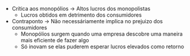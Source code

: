 - Crítica aos monopólios -> Altos lucros dos monopolistas
	- Lucros obtidos em detrimento dos consumidores
- Contraponto -> Não necessáriamente implica no prejuizo dos consumidores
	- Monopólios surgem quando uma empresa descobre uma maneira mais eficiente de fazer algo
	- Só inovam se elas puderem esperar lucros elevados como retorno